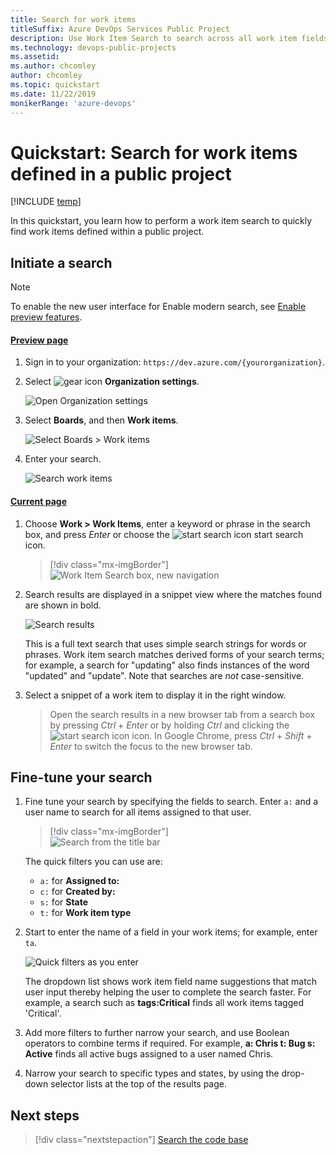```yaml
---
title: Search for work items
titleSuffix: Azure DevOps Services Public Project
description: Use Work Item Search to search across all work item fields over one or more public projects  
ms.technology: devops-public-projects
ms.assetid: 
ms.author: chcomley
author: chcomley
ms.topic: quickstart
ms.date: 11/22/2019
monikerRange: 'azure-devops'
---
```


# Quickstart: Search for work items defined in a public project

[!INCLUDE [temp](includes/version-public-projects.md)]  

In this quickstart, you learn how to perform a work item search to quickly find work items defined within a public project.

<a name="start-search"></a>

## Initiate a search

> [!NOTE]   
> To enable the new user interface for Enable modern search, see [Enable preview features](../../project/navigation/preview-features.md).

#### [Preview page](#tab/preview-page) 

1. Sign in to your organization: ```https://dev.azure.com/{yourorganization}```.

2. Select ![gear icon](../../media/icons/gear-icon.png) **Organization settings**.

   ![Open Organization settings](../../media/settings/open-admin-settings-vert.png)

3. Select **Boards**, and then **Work items**.

   ![Select Boards > Work items](media/select-boards-work-items-preview.png)

4. Enter your search.

   ![Search work items](media/search-work-items-modern.png)

#### [Current page](#tab/current-page)

1. Choose **Work > Work Items**, enter a keyword or phrase in the search box, and press *Enter* or choose the ![start search icon](../../project/search/media/shared/start-search-icon.png) start search icon.

	> [!div class="mx-imgBorder"]
	> ![Work Item Search box, new navigation](media/search/work-item-search-vert.png)

2. Search results are displayed in a snippet view where the matches found are shown in bold.

   ![Search results](../../project/search/media/work-item-search-get-started/results-matching.png)

   This is a full text search that uses simple search strings for words or phrases.
   Work item search matches derived forms of your search terms; for example, a search for
   "updating" also finds instances of the word "updated" and "update". Note that searches are _not_ case-sensitive.

3. Select a snippet of a work item to display it in the right window.
  
   >Open the search results in a new browser tab from a search box by
   pressing _Ctrl_ + _Enter_ or by holding _Ctrl_ and clicking  the
   ![start search icon](../../project/search/media/shared/start-search-icon.png) icon.
   In Google Chrome, press _Ctrl_ + _Shift_ + _Enter_ to switch the focus
   to the new browser tab.

## Fine-tune your search

1. Fine tune your search by specifying the fields to search. Enter `a:` and a user name
   to search for all items assigned to that user.

	> [!div class="mx-imgBorder"]  
	> ![Search from the title bar](media/search/search-work-vert.png)

   The quick filters you can use are:

   * `a:` for **Assigned to:** 
   * `c:` for **Created by:** 
   * `s:` for **State** 
   * `t:` for **Work item type**<p />

2. Start to enter the name of a field in your work items; for example, enter `ta`.

   ![Quick filters as you enter](../../project/search/media/work-item-search-get-started/dyna-dropdown.png)

   The dropdown list shows work item field name suggestions
   that match user input thereby helping the user to complete the search faster. For example, a search such as
   **tags:Critical** finds all work items tagged 'Critical'.

3. Add more filters to further narrow your search, and use Boolean operators
   to combine terms if required. For example,
   **a: Chris t: Bug s: Active** finds all active bugs assigned
   to a user named Chris.

4. Narrow your search to specific types
   and states, by using the drop-down selector lists at the top of the results page.

## Next steps

> [!div class="nextstepaction"]
> [Search the code base](code-search-public.md)


